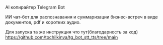 AI копирайтер Telegram Bot

ИИ чат-бот для распознавания и суммаризации бизнес-встреч в виде документов, pdf и коротких аудио.

Для запуска та же инструкция что тут(благодарность за код) https://github.com/tochilkinva/tg_bot_stt_tts/tree/main
